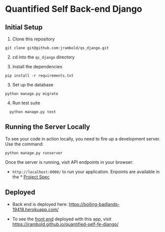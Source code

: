 # Quantified Self Back-end Django

## Initial Setup

1. Clone this repository

  ```shell
  git clone git@github.com:jrambold/qs_django.git
  ```
2. cd into the `qs_django` directory

3. Install the dependencies

  ```shell
  pip install -r requirements.txt
  ```

3. Set up the database

  ```shell
  python manage.py migrate
  ```

4. Run test suite

  ```shell
    python manage.py test
  ```

## Running the Server Locally

To see your code in action locally, you need to fire up a development server. Use the command:

```shell
python manage.py runserver
```

Once the server is running, visit API endpoints in your browser:

* `http://localhost:8000/` to run your application. Enpoints are available in the * [Project Spec](https://github.com/turingschool/backend-curriculum-site/blob/gh-pages/module4/projects/quantified-self/quantified-self.md)

## Deployed
* Back end is deployed here: https://boiling-badlands-19418.herokuapp.com/

* To see the [front end](https://github.com/jrambold/quantified-self-fe-django) deployed with this app, visit https://jrambold.github.io/quantified-self-fe-django/
